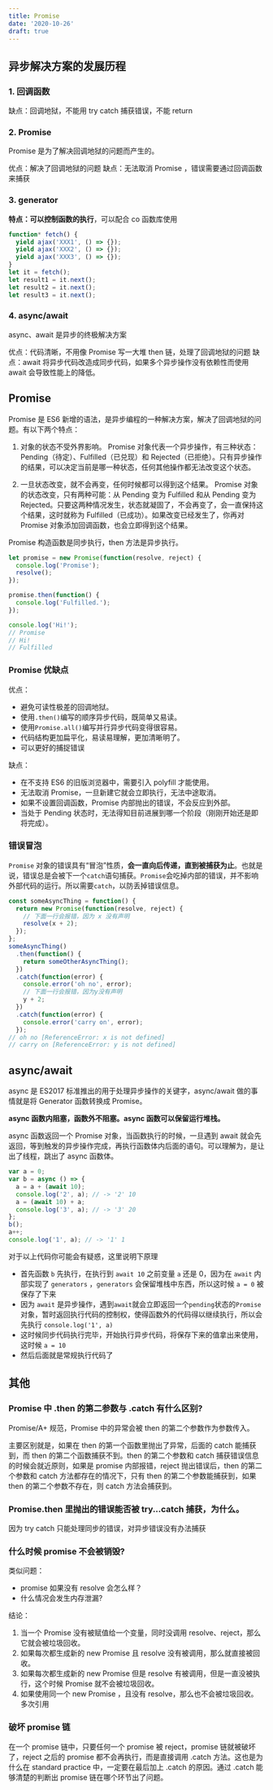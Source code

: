 ```yaml
---
title: Promise
date: '2020-10-26'
draft: true
---
```


## 异步解决方案的发展历程

### 1. 回调函数

缺点：回调地狱，不能用 try catch 捕获错误，不能 return

### 2. Promise

Promise 是为了解决回调地狱的问题而产生的。

优点：解决了回调地狱的问题
缺点：无法取消 Promise ，错误需要通过回调函数来捕获

### 3. generator

**特点：可以控制函数的执行**，可以配合 co 函数库使用

```js
function* fetch() {
  yield ajax('XXX1', () => {});
  yield ajax('XXX2', () => {});
  yield ajax('XXX3', () => {});
}
let it = fetch();
let result1 = it.next();
let result2 = it.next();
let result3 = it.next();
```

### 4. async/await

async、await 是异步的终极解决方案

优点：代码清晰，不用像 Promise 写一大堆 then 链，处理了回调地狱的问题
缺点：await 将异步代码改造成同步代码，如果多个异步操作没有依赖性而使用 await 会导致性能上的降低。

## Promise

Promise 是 ES6 新增的语法，是异步编程的一种解决方案，解决了回调地狱的问题。有以下两个特点：

1. 对象的状态不受外界影响。
   Promise 对象代表一个异步操作，有三种状态：Pending（待定）、Fulfilled（已兑现）和 Rejected（已拒绝）。只有异步操作的结果，可以决定当前是哪一种状态，任何其他操作都无法改变这个状态。

2. 一旦状态改变，就不会再变，任何时候都可以得到这个结果。
   Promise 对象的状态改变，只有两种可能：从 Pending 变为 Fulfilled 和从 Pending 变为 Rejected。只要这两种情况发生，状态就凝固了，不会再变了，会一直保持这个结果，这时就称为 Fulfilled（已成功）。如果改变已经发生了，你再对 Promise 对象添加回调函数，也会立即得到这个结果。

Promise 构造函数是同步执行，then 方法是异步执行。

```js
let promise = new Promise(function(resolve, reject) {
  console.log('Promise');
  resolve();
});

promise.then(function() {
  console.log('Fulfilled.');
});

console.log('Hi!');
// Promise
// Hi!
// Fulfilled
```

### Promise 优缺点

优点：

- 避免可读性极差的回调地狱。
- 使用`.then()`编写的顺序异步代码，既简单又易读。
- 使用`Promise.all()`编写并行异步代码变得很容易。
- 代码结构更加扁平化，易读易理解，更加清晰明了。
- 可以更好的捕捉错误

缺点：

- 在不支持 ES6 的旧版浏览器中，需要引入 polyfill 才能使用。
- 无法取消 Promise，一旦新建它就会立即执行，无法中途取消。
- 如果不设置回调函数，Promise 内部抛出的错误，不会反应到外部。
- 当处于 Pending 状态时，无法得知目前进展到哪一个阶段（刚刚开始还是即将完成）。

### 错误冒泡

`Promise` 对象的错误具有“冒泡”性质，**会一直向后传递，直到被捕获为止**。也就是说，错误总是会被下一个`catch`语句捕获。`Promise`会吃掉内部的错误，并不影响外部代码的运行。所以需要`catch`，以防丢掉错误信息。

```js
const someAsyncThing = function() {
  return new Promise(function(resolve, reject) {
    // 下面一行会报错，因为 x 没有声明
    resolve(x + 2);
  });
};
someAsyncThing()
  .then(function() {
    return someOtherAsyncThing();
  })
  .catch(function(error) {
    console.error('oh no', error);
    // 下面一行会报错，因为y没有声明
    y + 2;
  })
  .catch(function(error) {
    console.error('carry on', error);
  });
// oh no [ReferenceError: x is not defined]
// carry on [ReferenceError: y is not defined]
```

## async/await

async 是 ES2017 标准推出的用于处理异步操作的关键字，async/await 做的事情就是将 Generator 函数转换成 Promise。

**async 函数内阻塞，函数外不阻塞。async 函数可以保留运行堆栈。**

async 函数返回一个 Promise 对象，当函数执行的时候，一旦遇到 await 就会先返回，等到触发的异步操作完成，再执行函数体内后面的语句。可以理解为，是让出了线程，跳出了 async 函数体。

```js
var a = 0;
var b = async () => {
  a = a + (await 10);
  console.log('2', a); // -> '2' 10
  a = (await 10) + a;
  console.log('3', a); // -> '3' 20
};
b();
a++;
console.log('1', a); // -> '1' 1
```

对于以上代码你可能会有疑惑，这里说明下原理

- 首先函数 `b` 先执行，在执行到 `await 10` 之前变量 `a` 还是 0，因为在 `await` 内部实现了 `generators` ，`generators` 会保留堆栈中东西，所以这时候 `a = 0` 被保存了下来
- 因为 `await` 是异步操作，遇到`await`就会立即返回一个`pending`状态的`Promise`对象，暂时返回执行代码的控制权，使得函数外的代码得以继续执行，所以会先执行 `console.log('1', a)`
- 这时候同步代码执行完毕，开始执行异步代码，将保存下来的值拿出来使用，这时候 `a = 10`
- 然后后面就是常规执行代码了

## 其他

### Promise 中 .then 的第二参数与 .catch 有什么区别?

Promise/A+ 规范，Promise 中的异常会被 then 的第二个参数作为参数传入。

主要区别就是，如果在 then 的第一个函数里抛出了异常，后面的 catch 能捕获到，而 then 的第二个函数捕获不到。then 的第二个参数和 catch 捕获错误信息的时候会就近原则，如果是 promise 内部报错，reject 抛出错误后，then 的第二个参数和 catch 方法都存在的情况下，只有 then 的第二个参数能捕获到，如果 then 的第二个参数不存在，则 catch 方法会捕获到。

### Promise.then 里抛出的错误能否被 try...catch 捕获，为什么。

因为 try catch 只能处理同步的错误，对异步错误没有办法捕获

### 什么时候 promise 不会被销毁?

类似问题：

- promise 如果没有 resolve 会怎么样？
- 什么情况会发生内存泄漏?

结论：

1. 当一个 Promise 没有被赋值给一个变量，同时没调用 resolve、reject，那么它就会被垃圾回收。
2. 如果每次都生成新的 new Promise 且 resolve 没有被调用，那么就直接被回收。
3. 如果每次都生成新的 new Promise 但是 resolve 有被调用，但是一直没被执行，这个时候 Promise 就不会被垃圾回收。
4. 如果使用同一个 new Promise ，且没有 resolve，那么也不会被垃圾回收。多次引用

### 破坏 promise 链

在一个 promise 链中，只要任何一个 promise 被 reject，promise 链就被破坏了，reject 之后的 promise 都不会再执行，而是直接调用 .catch 方法。这也是为什么在 standard practice 中，一定要在最后加上 .catch 的原因。通过 .catch 能够清楚的判断出 promise 链在哪个环节出了问题。
